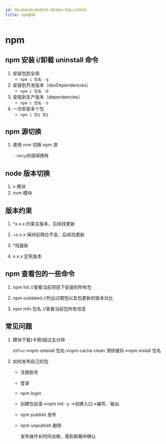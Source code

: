 ```yaml
---
id: 4bc8b6d9c0d959fc89304c7b6ca759d2
title: npm基础
---
```


# npm

## npm 安装 i/卸载 uninstall 命令

1. 安装包到全局
   - `npm i 包名 -g`
2. 安装到开发版本（devDependencies）
   - `npm i 包名 -D`
3. 安装到生产版本（dependencies）
   - `npm i 包名 -S`
4. 一次安装多个包
   - `npm i 包1 包2`

## npm 源切换

1. 使用 nrm 切换 npm 源

   `--help`你值得拥有

## node 版本切换

1. n 模块
2. nvm 模块

## 版本约束

1. ^x.x.x 约束主版本，后续找更新

2. ~x.x.x 保持前两位不变，后续找更新

3. \*找最新

4. x.x.x 定死版本

## npm 查看包的一些命令

1. npm list //查看当前项目下安装的所有包

2. npm outdated //列出过期包以及包更新的版本对比

3. npm info 包名 //查看当前包所有信息

## 常见问题

1. 模块下载(卡顿)超过五分钟

   ctrl+c->npm unistall 包名->npm cache clean 清除缓存->npm install 包名

2. 如何发布自己的包

   - 注册账号

   - 登录

   - npm login

   - 创建包目录->npm init -y ->创建入口->编写、输出

   - npm publish 发布

   - npm unpublish 删除

     发布操作长时间没做，需到邮箱中确认
